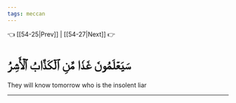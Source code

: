 ```yaml
---
tags: meccan
---
```


👈 [[54-25|Prev]] | [[54-27|Next]] 👉

# سَيَعۡلَمُونَ غَدٗا مَّنِ ٱلۡكَذَّابُ ٱلۡأَشِرُ

They will know tomorrow who is the insolent liar

---

